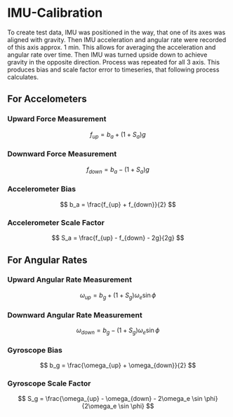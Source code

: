 # IMU-Calibration

To create test data, IMU was positioned in the way, that one of its axes was aligned with gravity. Then IMU acceleration and angular rate were recorded of this axis approx. 1 min.
This allows for averaging the acceleration and angular rate over time. Then IMU was turned upside down to achieve gravity in the opposite direction. Process was repeated for all 3 axis. 
This produces bias and scale factor error to timeseries, that following process calculates.

## For Accelometers

### Upward Force Measurement
$$ f_{up} = b_a + (1 + S_a)g $$

### Downward Force Measurement
$$ f_{down} = b_a - (1 + S_a)g $$

### Accelerometer Bias
$$ b_a = \frac{f_{up} + f_{down}}{2} $$

### Accelerometer Scale Factor
$$ S_a = \frac{f_{up} - f_{down} - 2g}{2g} $$

## For Angular Rates

### Upward Angular Rate Measurement
$$ \omega_{up} = b_g + (1 + S_g)\omega_e \sin \phi $$

### Downward Angular Rate Measurement
$$ \omega_{down} = b_g - (1 + S_g)\omega_e \sin \phi $$

### Gyroscope Bias
$$ b_g = \frac{\omega_{up} + \omega_{down}}{2} $$

### Gyroscope Scale Factor
$$ S_g = \frac{\omega_{up} - \omega_{down} - 2\omega_e \sin \phi}{2\omega_e \sin \phi} $$

